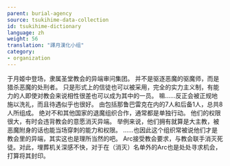 ```yaml
---
parent: burial-agency
source: tsukihime-data-collection
id: tsukihime-dictionary
language: zh
weight: 56
translation: "譯月漢化小组"
category:
- organization
---
```


于月姬中登场，隶属圣堂教会的异端审问集团。
并不是驱逐恶魔的驱魔师，而是猎杀恶魔的处刑者。
只是形式上的信徒也可以被采用，完全的实力主义制，有能力的人即使对教会来说相性很差也可以成为其中的一员。
嘛……反正会被正规地施以洗礼，而且待遇似乎也很好。
由包括那鲁巴雷克在内的7人和后备1人，总共8人所组成。
绝对不和其他国家的退魔组织合作，通常都是单独行动。
他们的权限很大，有时会违背教会的意愿消灭异端。
举例来说，他们拥有就算是大主教，被恶魔附身的话也能当场穿刺的能力和权限。
……也因此这个组织常被说他们才是教会里的异端，其实这也是理所当然的吧。
Arc接受教会要求，与教会联手消灭死徒。对此，埋葬机关深感不快，对于在（消灭）名单外的Arc也是处处寻求机会，打算将其封印。
